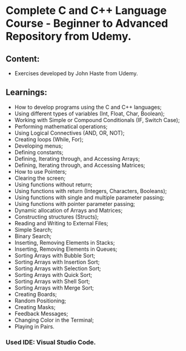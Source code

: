 # Complete C and C++ Language Course - Beginner to Advanced Repository from Udemy.

## Content:

- Exercises developed by John Haste from Udemy.

## Learnings:

- How to develop programs using the C and C++ languages;
- Using different types of variables (Int, Float, Char, Boolean);
- Working with Simple or Compound Conditionals (IF, Switch Case);
- Performing mathematical operations;
- Using Logical Connectives (AND, OR, NOT);
- Creating loops (While, For);
- Developing menus;
- Defining constants;
- Defining, Iterating through, and Accessing Arrays;
- Defining, Iterating through, and Accessing Matrices;
- How to use Pointers;
- Clearing the screen;
- Using functions without return;
- Using functions with return (Integers, Characters, Booleans);
- Using functions with single and multiple parameter passing;
- Using functions with pointer parameter passing;
- Dynamic allocation of Arrays and Matrices;
- Constructing structures (Structs);
- Reading and Writing to External Files;
- Simple Search;
- Binary Search;
- Inserting, Removing Elements in Stacks;
- Inserting, Removing Elements in Queues;
- Sorting Arrays with Bubble Sort;
- Sorting Arrays with Insertion Sort;
- Sorting Arrays with Selection Sort;
- Sorting Arrays with Quick Sort;
- Sorting Arrays with Shell Sort;
- Sorting Arrays with Merge Sort;
- Creating Boards;
- Random Positioning;
- Creating Masks;
- Feedback Messages;
- Changing Color in the Terminal;
- Playing in Pairs.

### Used IDE: Visual Studio Code.
